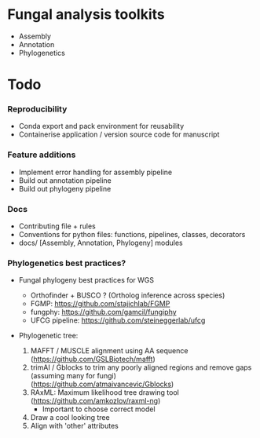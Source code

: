 # Fungal analysis toolkits
* Assembly
* Annotation
* Phylogenetics

# Todo

### Reproducibility
* Conda export and pack environment for reusability
* Containerise application / version source code for manuscript

### Feature additions
* Implement error handling for assembly pipeline
* Build out annotation pipeline
* Build out phylogeny pipeline

### Docs
* Contributing file + rules
* Conventions for python files: functions, pipelines, classes, decorators
* docs/ [Assembly, Annotation, Phylogeny] modules

### Phylogenetics best practices?
* Fungal phylogeny best practices for WGS
    - Orthofinder + BUSCO ? (Ortholog inference across species)
    - FGMP: https://github.com/stajichlab/FGMP
    - fungphy: https://github.com/gamcil/fungiphy
    - UFCG pipeline: https://github.com/steineggerlab/ufcg

* Phylogenetic tree:
    1. MAFFT / MUSCLE alignment using AA sequence (https://github.com/GSLBiotech/mafft)
    2. trimAI / Gblocks to trim any poorly aligned regions and remove gaps (assuming many for fungi) (https://github.com/atmaivancevic/Gblocks)
    3. RAxML: Maximum likelihood tree drawing tool (https://github.com/amkozlov/raxml-ng)
        - Important to choose correct model
    4. Draw a cool looking tree
    5. Align with 'other' attributes
